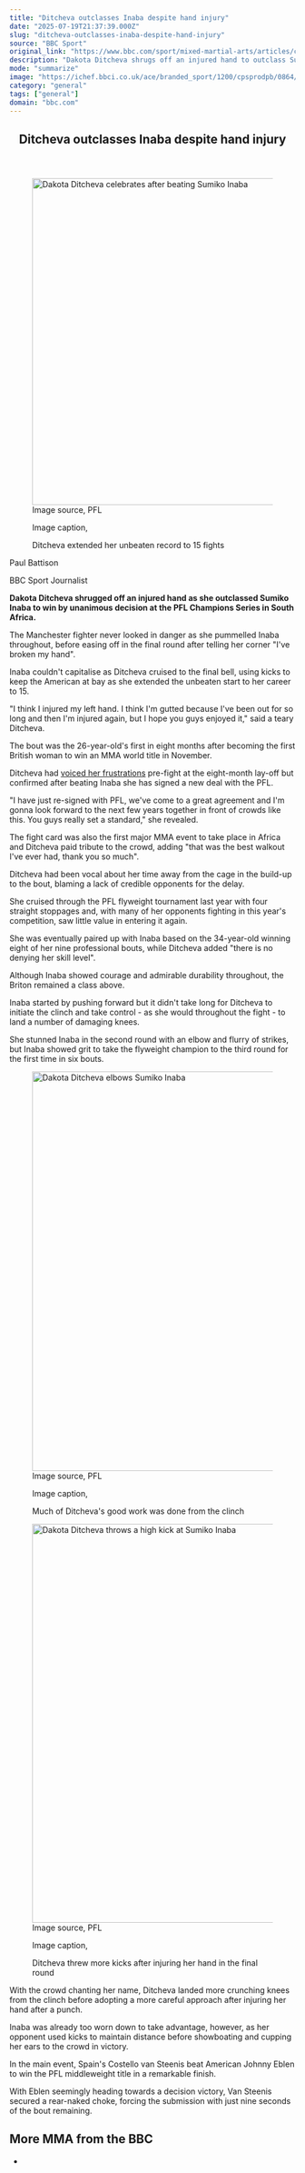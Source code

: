```yaml
---
title: "Ditcheva outclasses Inaba despite hand injury"
date: "2025-07-19T21:37:39.000Z"
slug: "ditcheva-outclasses-inaba-despite-hand-injury"
source: "BBC Sport"
original_link: "https://www.bbc.com/sport/mixed-martial-arts/articles/c79q0lvwy7vo"
description: "Dakota Ditcheva shrugs off an injured hand to outclass Sumiko Inaba and win by unanimous decision at the PFL Champions Series in Cape Town, South Africa."
mode: "summarize"
image: "https://ichef.bbci.co.uk/ace/branded_sport/1200/cpsprodpb/0864/live/356b2cb0-64e5-11f0-991c-3b001873e188.png"
category: "general"
tags: ["general"]
domain: "bbc.com"
---
```

<div id="readability-page-1" class="page"><div><main id="main-content" data-testid="main-content"><article id="urn-bbc-ares--article-c79q0lvwy7vo"><header data-component="headline-block"><h2 id="main-heading" type="headline" tabindex="-1"><span role="text">Ditcheva outclasses Inaba despite hand injury</span></h2></header><div data-component="image-block"><figure><p><span><picture><source srcset="https://ichef.bbci.co.uk/ace/standard/240/cpsprodpb/0864/live/356b2cb0-64e5-11f0-991c-3b001873e188.png.webp 240w, https://ichef.bbci.co.uk/ace/standard/320/cpsprodpb/0864/live/356b2cb0-64e5-11f0-991c-3b001873e188.png.webp 320w, https://ichef.bbci.co.uk/ace/standard/480/cpsprodpb/0864/live/356b2cb0-64e5-11f0-991c-3b001873e188.png.webp 480w, https://ichef.bbci.co.uk/ace/standard/624/cpsprodpb/0864/live/356b2cb0-64e5-11f0-991c-3b001873e188.png.webp 624w, https://ichef.bbci.co.uk/ace/standard/800/cpsprodpb/0864/live/356b2cb0-64e5-11f0-991c-3b001873e188.png.webp 800w, https://ichef.bbci.co.uk/ace/standard/976/cpsprodpb/0864/live/356b2cb0-64e5-11f0-991c-3b001873e188.png.webp 976w" type="image/webp"><img alt="Dakota Ditcheva celebrates after beating Sumiko Inaba" src="https://ichef.bbci.co.uk/ace/standard/1024/cpsprodpb/0864/live/356b2cb0-64e5-11f0-991c-3b001873e188.png" srcset="https://ichef.bbci.co.uk/ace/standard/240/cpsprodpb/0864/live/356b2cb0-64e5-11f0-991c-3b001873e188.png 240w, https://ichef.bbci.co.uk/ace/standard/320/cpsprodpb/0864/live/356b2cb0-64e5-11f0-991c-3b001873e188.png 320w, https://ichef.bbci.co.uk/ace/standard/480/cpsprodpb/0864/live/356b2cb0-64e5-11f0-991c-3b001873e188.png 480w, https://ichef.bbci.co.uk/ace/standard/624/cpsprodpb/0864/live/356b2cb0-64e5-11f0-991c-3b001873e188.png 624w, https://ichef.bbci.co.uk/ace/standard/800/cpsprodpb/0864/live/356b2cb0-64e5-11f0-991c-3b001873e188.png 800w, https://ichef.bbci.co.uk/ace/standard/976/cpsprodpb/0864/live/356b2cb0-64e5-11f0-991c-3b001873e188.png 976w" width="1024" height="575.6865817825661"></picture></span><span role="text"><span>Image source, </span>PFL</span></p><figcaption><span>Image caption, </span><p>Ditcheva extended her unbeaten record to 15 fights</p></figcaption></figure></div><div data-component="byline-block"><p>Paul Battison</p><p>BBC Sport Journalist</p></div><div data-component="text-block"><p><b>Dakota Ditcheva shrugged off an injured hand as she outclassed Sumiko Inaba to win by unanimous decision at the PFL Champions Series in South Africa.</b></p><p>The Manchester fighter never looked in danger as she pummelled Inaba throughout, before easing off in the final round after telling her corner "I've broken my hand".</p><p>Inaba couldn't capitalise as Ditcheva cruised to the final bell, using kicks to keep the American at bay as she extended the unbeaten start to her career to 15.</p><p>"I think I injured my left hand. I think I'm gutted because I've been out for so long and then I'm injured again, but I hope you guys enjoyed it," said a teary Ditcheva.</p><p>The bout was the 26-year-old's first in eight months after becoming the first British woman to win an MMA world title in November.</p><p>Ditcheva had <a href="https://www.bbc.com/sport/mixed-martial-arts/articles/cqjqxr9221xo">voiced her frustrations</a> pre-fight at the eight-month lay-off but confirmed after beating Inaba she has signed a new deal with the PFL.</p><p>"I have just re-signed with PFL, we've come to a great agreement and I'm gonna look forward to the next few years together in front of crowds like this. You guys really set a standard," she revealed.</p><p>The fight card was also the first major MMA event to take place in Africa and Ditcheva paid tribute to the crowd, adding "that was the best walkout I've ever had, thank you so much".</p></div><div data-component="text-block"><p>Ditcheva had been vocal about her time away from the cage in the build-up to the bout, blaming a lack of credible opponents for the delay.</p><p>She cruised through the PFL flyweight tournament last year with four straight stoppages and, with many of her opponents fighting in this year's competition, saw little value in entering it again.</p><p>She was eventually paired up with Inaba based on the 34-year-old winning eight of her nine professional bouts, while Ditcheva added "there is no denying her skill level".</p><p>Although Inaba showed courage and admirable durability throughout, the Briton remained a class above.</p><p>Inaba started by pushing forward but it didn't take long for Ditcheva to initiate the clinch and take control - as she would throughout the fight - to land a number of damaging knees.</p><p>She stunned Inaba in the second round with an elbow and flurry of strikes, but Inaba showed grit to take the flyweight champion to the third round for the first time in six bouts.</p></div><div data-component="image-block"><figure><p><span><picture><source srcset="https://ichef.bbci.co.uk/ace/standard/240/cpsprodpb/d793/live/2c851750-64ea-11f0-a989-55a21fab730d.png.webp 240w, https://ichef.bbci.co.uk/ace/standard/320/cpsprodpb/d793/live/2c851750-64ea-11f0-a989-55a21fab730d.png.webp 320w, https://ichef.bbci.co.uk/ace/standard/480/cpsprodpb/d793/live/2c851750-64ea-11f0-a989-55a21fab730d.png.webp 480w, https://ichef.bbci.co.uk/ace/standard/624/cpsprodpb/d793/live/2c851750-64ea-11f0-a989-55a21fab730d.png.webp 624w, https://ichef.bbci.co.uk/ace/standard/800/cpsprodpb/d793/live/2c851750-64ea-11f0-a989-55a21fab730d.png.webp 800w, https://ichef.bbci.co.uk/ace/standard/976/cpsprodpb/d793/live/2c851750-64ea-11f0-a989-55a21fab730d.png.webp 976w" type="image/webp"><img alt="Dakota Ditcheva elbows Sumiko Inaba" loading="lazy" src="https://ichef.bbci.co.uk/ace/standard/1248/cpsprodpb/d793/live/2c851750-64ea-11f0-a989-55a21fab730d.png" srcset="https://ichef.bbci.co.uk/ace/standard/240/cpsprodpb/d793/live/2c851750-64ea-11f0-a989-55a21fab730d.png 240w, https://ichef.bbci.co.uk/ace/standard/320/cpsprodpb/d793/live/2c851750-64ea-11f0-a989-55a21fab730d.png 320w, https://ichef.bbci.co.uk/ace/standard/480/cpsprodpb/d793/live/2c851750-64ea-11f0-a989-55a21fab730d.png 480w, https://ichef.bbci.co.uk/ace/standard/624/cpsprodpb/d793/live/2c851750-64ea-11f0-a989-55a21fab730d.png 624w, https://ichef.bbci.co.uk/ace/standard/800/cpsprodpb/d793/live/2c851750-64ea-11f0-a989-55a21fab730d.png 800w, https://ichef.bbci.co.uk/ace/standard/976/cpsprodpb/d793/live/2c851750-64ea-11f0-a989-55a21fab730d.png 976w" width="1248" height="702.1867517956904"></picture></span><span role="text"><span>Image source, </span>PFL</span></p><figcaption><span>Image caption, </span><p>Much of Ditcheva's good work was done from the clinch</p></figcaption></figure></div><div data-component="image-block"><figure><p><span><picture><source srcset="https://ichef.bbci.co.uk/ace/standard/240/cpsprodpb/22a7/live/52d1ee60-64ea-11f0-a989-55a21fab730d.png.webp 240w, https://ichef.bbci.co.uk/ace/standard/320/cpsprodpb/22a7/live/52d1ee60-64ea-11f0-a989-55a21fab730d.png.webp 320w, https://ichef.bbci.co.uk/ace/standard/480/cpsprodpb/22a7/live/52d1ee60-64ea-11f0-a989-55a21fab730d.png.webp 480w, https://ichef.bbci.co.uk/ace/standard/624/cpsprodpb/22a7/live/52d1ee60-64ea-11f0-a989-55a21fab730d.png.webp 624w, https://ichef.bbci.co.uk/ace/standard/800/cpsprodpb/22a7/live/52d1ee60-64ea-11f0-a989-55a21fab730d.png.webp 800w, https://ichef.bbci.co.uk/ace/standard/976/cpsprodpb/22a7/live/52d1ee60-64ea-11f0-a989-55a21fab730d.png.webp 976w" type="image/webp"><img alt="Dakota Ditcheva throws a high kick at Sumiko Inaba" loading="lazy" src="https://ichef.bbci.co.uk/ace/standard/1248/cpsprodpb/22a7/live/52d1ee60-64ea-11f0-a989-55a21fab730d.png" srcset="https://ichef.bbci.co.uk/ace/standard/240/cpsprodpb/22a7/live/52d1ee60-64ea-11f0-a989-55a21fab730d.png 240w, https://ichef.bbci.co.uk/ace/standard/320/cpsprodpb/22a7/live/52d1ee60-64ea-11f0-a989-55a21fab730d.png 320w, https://ichef.bbci.co.uk/ace/standard/480/cpsprodpb/22a7/live/52d1ee60-64ea-11f0-a989-55a21fab730d.png 480w, https://ichef.bbci.co.uk/ace/standard/624/cpsprodpb/22a7/live/52d1ee60-64ea-11f0-a989-55a21fab730d.png 624w, https://ichef.bbci.co.uk/ace/standard/800/cpsprodpb/22a7/live/52d1ee60-64ea-11f0-a989-55a21fab730d.png 800w, https://ichef.bbci.co.uk/ace/standard/976/cpsprodpb/22a7/live/52d1ee60-64ea-11f0-a989-55a21fab730d.png 976w" width="1248" height="702.3117505995203"></picture></span><span role="text"><span>Image source, </span>PFL</span></p><figcaption><span>Image caption, </span><p>Ditcheva threw more kicks after injuring her hand in the final round</p></figcaption></figure></div><div data-component="text-block"><p>With the crowd chanting her name, Ditcheva landed more crunching knees from the clinch before adopting a more careful approach after injuring her hand after a punch. </p><p>Inaba was already too worn down to take advantage, however, as her opponent used kicks to maintain distance before showboating and cupping her ears to the crowd in victory.</p><p>In the main event, Spain's Costello van Steenis beat American Johnny Eblen to win the PFL middleweight title in a remarkable finish.</p><p>With Eblen seemingly heading towards a decision victory, Van Steenis secured a rear-naked choke, forcing the submission with just nine seconds of the bout remaining.</p></div><section data-component="links-block"><p><h2 type="normal">More MMA from the BBC</h2></p><ul role="list"><li></li></ul></section></article></main></div></div>